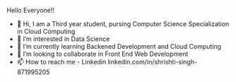 Hello Everyone!!
- 👋 Hi, I am a Third year student, pursing Computer Science Specialization in Cloud Computing
- 👀 I’m interested in Data Science
- 🌱 I’m currently learning Backened Development and Cloud Computing
- 💞️ I’m looking to collaborate in Front End Web Development
- 📫 How to reach me - Linkedin
linkedin.com/in/shrishti-singh-871995205

